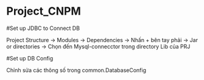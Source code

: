 # Project_CNPM
#Set up JDBC to Connect DB


Project Structure -> Modules -> Dependencies -> Nhấn + bên tay phải -> Jar or directories -> Chọn đến Mysql-connecctor trong directory Lib của PRJ

#Set up DB Config

Chỉnh sửa các thông số trong common.DatabaseConfig
